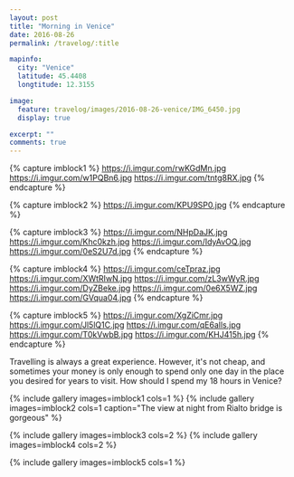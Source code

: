 ```yaml
---
layout: post
title: "Morning in Venice"
date: 2016-08-26
permalink: /travelog/:title

mapinfo:
  city: "Venice"
  latitude: 45.4408
  longtitude: 12.3155

image:
  feature: travelog/images/2016-08-26-venice/IMG_6450.jpg
  display: true

excerpt: ""
comments: true
---
```


{% capture imblock1 %}
	https://i.imgur.com/rwKGdMn.jpg
	https://i.imgur.com/w1PQBn6.jpg
	https://i.imgur.com/tntg8RX.jpg
{% endcapture %}

<!-- IMG_6540 -->
{% capture imblock2 %}
	https://i.imgur.com/KPU9SP0.jpg
{% endcapture %}

<!-- IMG_6572, IMG_6550, IMG_6646, IMG_6599 -->
{% capture imblock3 %}
	https://i.imgur.com/NHpDaJK.jpg
	https://i.imgur.com/Khc0kzh.jpg
	https://i.imgur.com/IdyAvOQ.jpg
	https://i.imgur.com/0eS2U7d.jpg
{% endcapture %}

<!-- IMG_6616, IMG_6650, IMG_6662, IMG_6661, IMG_6653, IMG_6693 -->
{% capture imblock4 %}
	https://i.imgur.com/ceTpraz.jpg
	https://i.imgur.com/XWtRIwN.jpg
	https://i.imgur.com/zL3wWyR.jpg
	https://i.imgur.com/DyZBeke.jpg
	https://i.imgur.com/0e6X5WZ.jpg
	https://i.imgur.com/GVqua04.jpg
{% endcapture %}

<!-- IMG_6603, IMG_6645, IMG_6665, IMG_6680, IMG_6681 -->
{% capture imblock5 %}
	https://i.imgur.com/XgZiCmr.jpg
	https://i.imgur.com/Jl5lQ1C.jpg
	https://i.imgur.com/qE6alls.jpg
	https://i.imgur.com/T0kVwbB.jpg
	https://i.imgur.com/KHJ415h.jpg
{% endcapture %}


Travelling is always a great experience. However, it's not cheap, and sometimes your money is only enough to spend only one day in the place you desired for years to visit. How should I spend my 18 hours in Venice? 


{% include gallery images=imblock1 cols=1 %}
{% include gallery images=imblock2 cols=1 caption="The view at night from Rialto bridge is gorgeous" %}

{% include gallery images=imblock3 cols=2 %}
{% include gallery images=imblock4 cols=2 %}

{% include gallery images=imblock5 cols=1 %}
